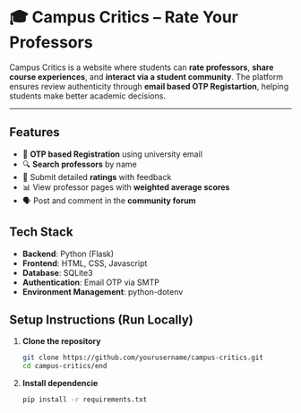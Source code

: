 # 🎓 Campus Critics – Rate Your Professors

Campus Critics is a website where students can **rate professors**, **share course experiences**, and **interact via a student community**. The platform ensures review authenticity through **email based OTP Registartion**, helping students make better academic decisions.

---

##  Features

- 🔐 **OTP based Registration** using university email 
- 🔍 **Search professors** by name
- 🌟 Submit detailed **ratings** with feedback
- 📊 View professor pages with **weighted average scores**
- 🗣️ Post and comment in the **community forum** 

## Tech Stack

- **Backend**: Python (Flask)  
- **Frontend**: HTML, CSS, Javascript 
- **Database**: SQLite3
- **Authentication**: Email OTP via SMTP  
- **Environment Management**: python-dotenv  


## Setup Instructions (Run Locally)

1. **Clone the repository**
   ```bash
   git clone https://github.com/yourusername/campus-critics.git
   cd campus-critics/end

2. **Install dependencie**


   ```bash
   pip install -r requirements.txt
   






   

